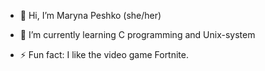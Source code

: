 - :dragon: Hi, I’m Maryna Peshko (she/her)
  
- 🌱 I’m currently learning C programming and Unix-system
- ⚡ Fun fact: I like the video game Fortnite.

<!---
MariPeshko/MariPeshko is a ✨ special ✨ repository because its `README.md` (this file) appears on your GitHub profile.
You can click the Preview link to take a look at your changes.
--->
